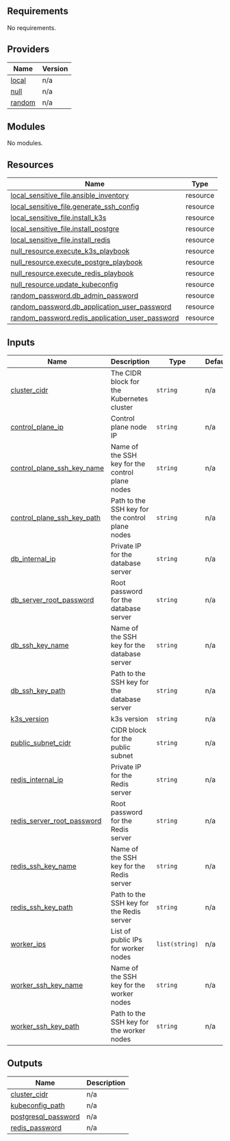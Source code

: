 ## Requirements

No requirements.

## Providers

| Name | Version |
|------|---------|
| <a name="provider_local"></a> [local](#provider\_local) | n/a |
| <a name="provider_null"></a> [null](#provider\_null) | n/a |
| <a name="provider_random"></a> [random](#provider\_random) | n/a |

## Modules

No modules.

## Resources

| Name | Type |
|------|------|
| [local_sensitive_file.ansible_inventory](https://registry.terraform.io/providers/hashicorp/local/latest/docs/resources/sensitive_file) | resource |
| [local_sensitive_file.generate_ssh_config](https://registry.terraform.io/providers/hashicorp/local/latest/docs/resources/sensitive_file) | resource |
| [local_sensitive_file.install_k3s](https://registry.terraform.io/providers/hashicorp/local/latest/docs/resources/sensitive_file) | resource |
| [local_sensitive_file.install_postgre](https://registry.terraform.io/providers/hashicorp/local/latest/docs/resources/sensitive_file) | resource |
| [local_sensitive_file.install_redis](https://registry.terraform.io/providers/hashicorp/local/latest/docs/resources/sensitive_file) | resource |
| [null_resource.execute_k3s_playbook](https://registry.terraform.io/providers/hashicorp/null/latest/docs/resources/resource) | resource |
| [null_resource.execute_postgre_playbook](https://registry.terraform.io/providers/hashicorp/null/latest/docs/resources/resource) | resource |
| [null_resource.execute_redis_playbook](https://registry.terraform.io/providers/hashicorp/null/latest/docs/resources/resource) | resource |
| [null_resource.update_kubeconfig](https://registry.terraform.io/providers/hashicorp/null/latest/docs/resources/resource) | resource |
| [random_password.db_admin_password](https://registry.terraform.io/providers/hashicorp/random/latest/docs/resources/password) | resource |
| [random_password.db_application_user_password](https://registry.terraform.io/providers/hashicorp/random/latest/docs/resources/password) | resource |
| [random_password.redis_application_user_password](https://registry.terraform.io/providers/hashicorp/random/latest/docs/resources/password) | resource |

## Inputs

| Name | Description | Type | Default | Required |
|------|-------------|------|---------|:--------:|
| <a name="input_cluster_cidr"></a> [cluster\_cidr](#input\_cluster\_cidr) | The CIDR block for the Kubernetes cluster | `string` | n/a | yes |
| <a name="input_control_plane_ip"></a> [control\_plane\_ip](#input\_control\_plane\_ip) | Control plane node IP | `string` | n/a | yes |
| <a name="input_control_plane_ssh_key_name"></a> [control\_plane\_ssh\_key\_name](#input\_control\_plane\_ssh\_key\_name) | Name of the SSH key for the control plane nodes | `string` | n/a | yes |
| <a name="input_control_plane_ssh_key_path"></a> [control\_plane\_ssh\_key\_path](#input\_control\_plane\_ssh\_key\_path) | Path to the SSH key for the control plane nodes | `string` | n/a | yes |
| <a name="input_db_internal_ip"></a> [db\_internal\_ip](#input\_db\_internal\_ip) | Private IP for the database server | `string` | n/a | yes |
| <a name="input_db_server_root_password"></a> [db\_server\_root\_password](#input\_db\_server\_root\_password) | Root password for the database server | `string` | n/a | yes |
| <a name="input_db_ssh_key_name"></a> [db\_ssh\_key\_name](#input\_db\_ssh\_key\_name) | Name of the SSH key for the database server | `string` | n/a | yes |
| <a name="input_db_ssh_key_path"></a> [db\_ssh\_key\_path](#input\_db\_ssh\_key\_path) | Path to the SSH key for the database server | `string` | n/a | yes |
| <a name="input_k3s_version"></a> [k3s\_version](#input\_k3s\_version) | k3s version | `string` | n/a | yes |
| <a name="input_public_subnet_cidr"></a> [public\_subnet\_cidr](#input\_public\_subnet\_cidr) | CIDR block for the public subnet | `string` | n/a | yes |
| <a name="input_redis_internal_ip"></a> [redis\_internal\_ip](#input\_redis\_internal\_ip) | Private IP for the Redis server | `string` | n/a | yes |
| <a name="input_redis_server_root_password"></a> [redis\_server\_root\_password](#input\_redis\_server\_root\_password) | Root password for the Redis server | `string` | n/a | yes |
| <a name="input_redis_ssh_key_name"></a> [redis\_ssh\_key\_name](#input\_redis\_ssh\_key\_name) | Name of the SSH key for the Redis server | `string` | n/a | yes |
| <a name="input_redis_ssh_key_path"></a> [redis\_ssh\_key\_path](#input\_redis\_ssh\_key\_path) | Path to the SSH key for the Redis server | `string` | n/a | yes |
| <a name="input_worker_ips"></a> [worker\_ips](#input\_worker\_ips) | List of public IPs for worker nodes | `list(string)` | n/a | yes |
| <a name="input_worker_ssh_key_name"></a> [worker\_ssh\_key\_name](#input\_worker\_ssh\_key\_name) | Name of the SSH key for the worker nodes | `string` | n/a | yes |
| <a name="input_worker_ssh_key_path"></a> [worker\_ssh\_key\_path](#input\_worker\_ssh\_key\_path) | Path to the SSH key for the worker nodes | `string` | n/a | yes |

## Outputs

| Name | Description |
|------|-------------|
| <a name="output_cluster_cidr"></a> [cluster\_cidr](#output\_cluster\_cidr) | n/a |
| <a name="output_kubeconfig_path"></a> [kubeconfig\_path](#output\_kubeconfig\_path) | n/a |
| <a name="output_postgresql_password"></a> [postgresql\_password](#output\_postgresql\_password) | n/a |
| <a name="output_redis_password"></a> [redis\_password](#output\_redis\_password) | n/a |
